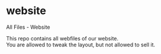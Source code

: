 # website
All Files - Website
  
  This repo contains all webfiles of our website.<br>
  You are allowed to tweak the layout, but not allowed to sell it.
